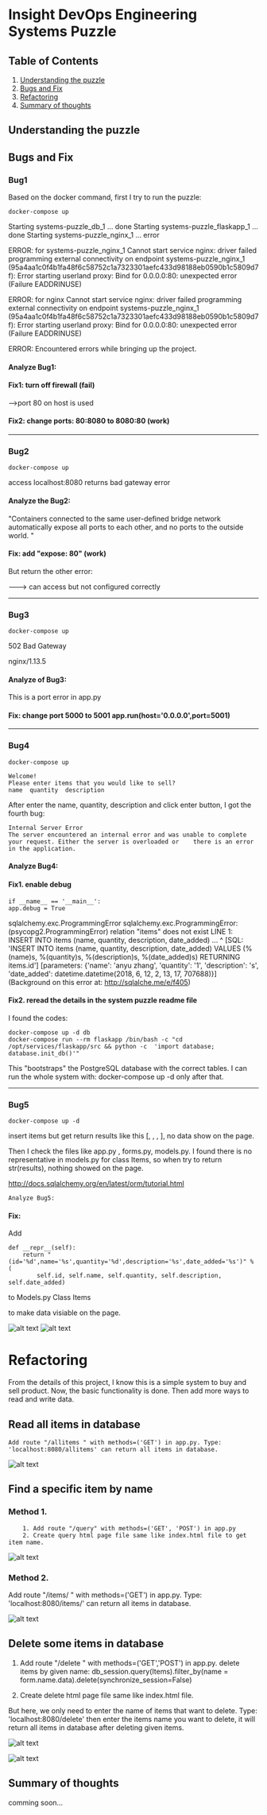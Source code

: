 # Insight DevOps Engineering Systems Puzzle

## Table of Contents
1. [Understanding the puzzle](README.md#understanding-the-puzzle)
2. [Bugs and Fix](README.md#bugs-and-fix)
3. [Refactoring](README.md#refactoring)
4. [Summary of thoughts](README.md#summary-of-thoughts)

## Understanding the puzzle

## Bugs and Fix

### Bug1

Based on the docker command, first I try to run the puzzle: 

    docker-compose up


Starting systems-puzzle_db_1 ... done
Starting systems-puzzle_flaskapp_1 ... done
Starting systems-puzzle_nginx_1    ... error

ERROR: for systems-puzzle_nginx_1  Cannot start service nginx: driver failed programming external connectivity on endpoint systems-puzzle_nginx_1 (95a4aa1c0f4b1fa48f6c58752c1a7323301aefc433d98188eb0590b1c5809d7f): Error starting userland proxy: Bind for 0.0.0.0:80: unexpected error (Failure EADDRINUSE)

ERROR: for nginx  Cannot start service nginx: driver failed programming external connectivity on endpoint systems-puzzle_nginx_1 (95a4aa1c0f4b1fa48f6c58752c1a7323301aefc433d98188eb0590b1c5809d7f): Error starting userland proxy: Bind for 0.0.0.0:80: unexpected error (Failure EADDRINUSE)

ERROR: Encountered errors while bringing up the project.

#### Analyze Bug1:







#### Fix1: turn off firewall (fail)




-->port 80 on host is used

#### Fix2: change ports: 80:8080 to 8080:80 (work)


----------------------------------------
### Bug2

    docker-compose up
        
access localhost:8080 returns bad gateway error

#### Analyze the Bug2:
    
"Containers connected to the same user-defined bridge network automatically expose all ports to each other, and no ports to the outside world. "

#### Fix: add "expose: 80" (work)

But return the other error:

---> can access but not configured correctly

----------------------------------------

### Bug3

    docker-compose up

502 Bad Gateway

nginx/1.13.5

#### Analyze of Bug3: 

This is a port error in app.py
#### Fix: change port 5000 to 5001 app.run(host='0.0.0.0',port=5001)

-------------------------------------------------------------
### Bug4

    docker-compose up

    Welcome!
    Please enter items that you would like to sell?
    name  quantity  description  

After enter the name, quantity, description and click enter button, I got the fourth bug:

    Internal Server Error
    The server encountered an internal error and was unable to complete your request. Either the server is overloaded or    there is an error in the application.

#### Analyze Bug4:


#### Fix1. enable debug 

    if __name__ == '__main__':
    app.debug = True


sqlalchemy.exc.ProgrammingError
sqlalchemy.exc.ProgrammingError: (psycopg2.ProgrammingError) relation "items" does not exist
LINE 1: INSERT INTO items (name, quantity, description, date_added) ...
                    ^
 [SQL: 'INSERT INTO items (name, quantity, description, date_added) VALUES (%(name)s, %(quantity)s, %(description)s, %(date_added)s) RETURNING items.id'] [parameters: {'name': 'anyu zhang', 'quantity': '1', 'description': 's', 'date_added': datetime.datetime(2018, 6, 12, 2, 13, 17, 707688)}] (Background on this error at: http://sqlalche.me/e/f405)


#### Fix2. reread the details in the system puzzle readme file

I found the codes:

    docker-compose up -d db
    docker-compose run --rm flaskapp /bin/bash -c "cd /opt/services/flaskapp/src && python -c  'import database; database.init_db()'"

This "bootstraps" the PostgreSQL database with the correct tables. I can run the whole system with:
docker-compose up -d only after that.


-----------------------------------------------------------------
### Bug5

    docker-compose up -d

insert items but get return results like this  [, , , ], no data show on the page.

Then I check the files like app.py , forms.py, models.py.
I found there is no representative in models.py for class Items, so when try to return str(results), nothing showed on the page.

http://docs.sqlalchemy.org/en/latest/orm/tutorial.html

    Analyze Bug5:
    

#### Fix: 
Add

    def __repr__(self):
    	return "(id='%d',name='%s',quantity='%d',description='%s',date_added='%s')" % (
    		self.id, self.name, self.quantity, self.description, self.date_added)
to Models.py Class Items

to make data visiable on the page.

![alt text](https://github.com/anyuz/anyuzhangpuzzle/blob/master/Screen%20Shot%202018-06-13%20at%2011.48.25%20AM.png)
![alt text](https://github.com/anyuz/anyuzhangpuzzle/blob/master/Screen%20Shot%202018-06-13%20at%2011.48.32%20AM.png)




# Refactoring
From the details of this project, I know this is a simple system to buy and sell product.
Now, the basic functionality is done. 
Then add more ways to read and write data.
## Read all items in database

    Add route "/allitems " with methods=('GET') in app.py. Type: 'localhost:8080/allitems' can return all items in database.
![alt text](https://github.com/anyuz/anyuzhangpuzzle/blob/master/Screen%20Shot%202018-06-13%20at%2011.48.47%20AM.png)


## Find a specific item by name

 ### Method 1. 
        1. Add route "/query" with methods=('GET', 'POST') in app.py 
        2. Create query html page file same like index.html file to get item name.

![alt text](https://github.com/anyuz/anyuzhangpuzzle/blob/master/Screen%20Shot%202018-06-13%20at%2011.52.37%20PM.png)

### Method 2.
Add route "/items/<item name> " with methods=('GET') in app.py. Type: 'localhost:8080/items/<item name>' can return all items in database.

![alt text](https://github.com/anyuz/anyuzhangpuzzle/blob/master/Screen%20Shot%202018-06-13%20at%2011.51.47%20AM.png)


## Delete some items in database

1. Add route "/delete " with methods=('GET','POST') in app.py. 
delete items by given name: db_session.query(Items).filter_by(name = form.name.data).delete(synchronize_session=False)

2. Create delete html page file same like index.html file.

But here, we only need to enter the name of items that want to delete. Type: 'localhost:8080/delete' then enter the items name you want to delete, it will return all items in database after deleting given items.

![alt text](https://github.com/anyuz/anyuzhangpuzzle/blob/master/Screen%20Shot%202018-06-13%20at%2011.49.10%20AM.png)

![alt text](https://github.com/anyuz/anyuzhangpuzzle/blob/master/Screen%20Shot%202018-06-13%20at%2011.49.19%20AM.png)



## Summary of thoughts
comming soon...
